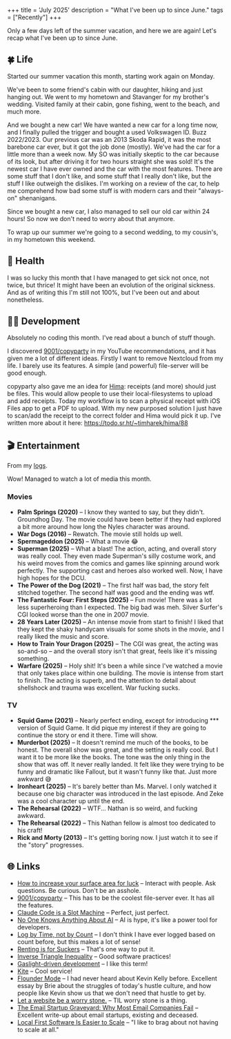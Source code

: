 +++
title = 'July 2025'
description = "What I've been up to since June."
tags = ["Recently"]
+++

Only a few days left of the summer vacation, and here we are again! Let's recap
what I've been up to since June.

## 🍀 Life

Started our summer vacation this month, starting work again on Monday.

We've been to some friend's cabin with our daughter, hiking and just hanging
out. We went to my hometown and Stavanger for my brother's wedding. Visited
family at their cabin, gone fishing, went to the beach, and much more.

And we bought a new car! We have wanted a new car for a long time now, and I
finally pulled the trigger and bought a used Volkswagen ID. Buzz 2022/2023. Our
previous car was an 2013 Skoda Rapid, it was the most barebone car ever, but it
got the job done (mostly). We've had the car for a little more than a week now.
My SO was initially skeptic to the car because of its look, but after driving it
for two hours straight she was sold! It's the newest car I have ever owned and
the car with the most features. There are some stuff that I don't like, and some
stuff that I really don't like, but the stuff I like outweigh the dislikes. I'm
working on a review of the car, to help me comprehend how bad some stuff is with
modern cars and their "always-on" shenanigans.

Since we bought a new car, I also managed to sell our old car within 24 hours!
So now we don't need to worry about that anymore.

To wrap up our summer we're going to a second wedding, to my cousin's, in my
hometown this weekend.

## 💪 Health

I was so lucky this month that I have managed to get sick not once, not twice,
but thrice! It might have been an evolution of the original sickness. And as of
writing this I'm still not 100%, but I've been out and about nonetheless.

## 🧑‍💻 Development

Absolutely no coding this month. I've read about a bunch of stuff though.

I discovered [9001/copyparty] in my YouTube recommendations, and it has given me
a lot of different ideas. Firstly I want to remove Nextcloud from my life. I
barely use its features. A simple (and powerful) file-server will be good
enough.

copyparty also gave me an idea for [Hima](https://sr.ht/~timharek/hima):
receipts (and more) should just be files. This would allow people to use their
local-filesystems to upload and add receipts. Today my workflow is to scan a
physical receipt with iOS Files app to get a PDF to upload. With my new purposed
solution I just have to scan/add the receipt to the correct folder and Hima
would pick it up. I've written more about it here:
<https://todo.sr.ht/~timharek/hima/88>

## 🎬 Entertainment

From my [logs](/logs).

Wow! Managed to watch a lot of media this month.

### Movies

- **Palm Springs (2020)** – I know they wanted to say, but they didn't.
  Groundhog Day. The movie could have been better if they had explored a bit
  more around how long the Nyles character was around.
- **War Dogs (2016)** – Rewatch. The movie still holds up well.
- **Spermageddon (2025)** – What a movie 😂
- **Superman (2025)** – What a blast! The action, acting, and overall story was
  really cool. They even made Superman's silly costume work, and his weird moves
  from the comics and games like spinning around work perfectly. The supporting
  cast and heroes also worked well. Now, I have high hopes for the DCU.
- **The Power of the Dog (2021)** – The first half was bad, the story felt
  stitched together. The second half was good and the ending was wtf.
- **The Fantastic Four: First Steps (2025)** – Fun movie! There was a lot less
  superheroing than I expected. The big bad was meh. Silver Surfer's CGI looked
  worse than the one in 2007 movie.
- **28 Years Later (2025)** – An intense movie from start to finish! I liked
  that they kept the shaky handycam visuals for some shots in the movie, and I
  really liked the music and score.
- **How to Train Your Dragon (2025)** – The CGI was great, the acting was
  so-and-so – and the overall story isn't that great, feels like it's missing
  something.
- **Warfare (2025)** – Holy shit! It's been a while since I've watched a movie
  that only takes place within one building. The movie is intense from start to
  finish. The acting is superb, and the attention to detail about shellshock and
  trauma was excellent. War fucking sucks.

### TV

- **Squid Game (2021)** – Nearly perfect ending, except for introducing \*\*\*
  version of Squid Game. It did pique my interest if they are going to continue
  the story or end it there. Time will show.
- **Murderbot (2025)** – It doesn't remind me much of the books, to be honest.
  The overall show was great, and the setting is really cool. But I want it to
  be more like the books. The tone was the only thing in the show that was off.
  It never really landed. It felt like they were trying to be funny and dramatic
  like Fallout, but it wasn't funny like that. Just more awkward 😅
- **Ironheart (2025)** – It's barely better than Ms. Marvel. I only watched it
  because one big character was introduced in the last episode. And Zeke was a
  cool character up until the end.
- **The Rehearsal (2022)** – WTF... Nathan is so weird, and fucking awkward.
- **The Rehearsal (2022)** – This Nathan fellow is almost too dedicated to his
  craft!
- **Rick and Morty (2013)** – It's getting boring now. I just watch it to see if
  the "story" progresses.

## 🌐 Links

- [How to increase your surface area for luck] – Interact with people. Ask
  questions. Be curious. Don't be an asshole.
- [9001/copyparty] – This has to be the coolest file-server ever. It has all the
  features.
- [Claude Code is a Slot Machine] – Perfect, just perfect.
- [No One Knows Anything About AI] – AI is hype, it's like a power tool for
  developers.
- [Log by Time, not by Count] – I don't think I have ever logged based on count
  before, but this makes a lot of sense!
- [Renting is for Suckers] – That's one way to put it.
- [Inverse Triangle Inequality] – Good software practices!
- [Gaslight-driven development] – I like this term!
- [Kite] – Cool service!
- [Flounder Mode] – I had never heard about Kevin Kelly before. Excellent essay
  by Brie about the struggles of today's hustle culture, and how people like
  Kevin show us that we don't need that hustle to get by.
- [Let a website be a worry stone.] – TIL worry stone is a thing.
- [The Email Startup Graveyard: Why Most Email Companies Fail] – Excellent
  write-up about email startups, existing and deceased.
- [Local First Software Is Easier to Scale] – "I like to brag about not having
  to scale at all."

[How to increase your surface area for luck]:
  https://usefulfictions.substack.com/p/how-to-increase-your-surface-area
[9001/copyparty]:
  https://github.com/9001/copyparty/?tab=readme-ov-file#iOS-shortcuts
[Claude Code is a Slot Machine]:
  https://rgoldfinger.com/blog/2025-07-26-claude-code-is-a-slot-machine/
[No One Knows Anything About AI]:
  https://calnewport.com/no-one-knows-anything-about-ai/
[Log by Time, not by Count]:
  https://johnscolaro.xyz/blog/log-by-time-not-by-count
[Renting is for Suckers]:
  https://andrewkelley.me/post/renting-is-for-suckers.html
[Inverse Triangle Inequality]:
  https://matklad.github.io/2025/07/07/inverse-triangle-inequality.html
[Gaslight-driven development]:
  https://tonsky.me/blog/gaslight-driven-development/
[Kite]: https://kite.kagi.com/
[Flounder Mode]: https://joincolossus.com/article/flounder-mode/
[Let a website be a worry stone.]:
  https://ethanmarcotte.com/wrote/let-a-website-be-a-worry-stone/
[The Email Startup Graveyard: Why Most Email Companies Fail]:
  https://forwardemail.net/en/blog/docs/email-startup-graveyard-why-80-percent-email-companies-fail
[Local First Software Is Easier to Scale]:
  https://elijahpotter.dev/articles/local-first_software_is_easier_to_scale
